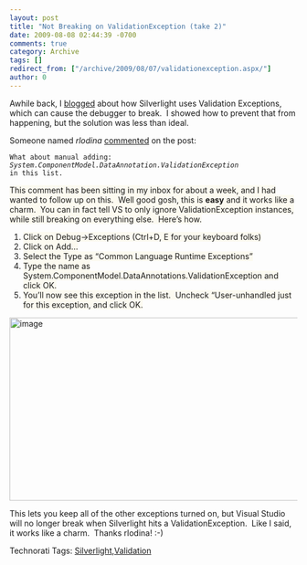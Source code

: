 ```yaml
---
layout: post
title: "Not Breaking on ValidationException (take 2)"
date: 2009-08-08 02:44:39 -0700
comments: true
category: Archive
tags: []
redirect_from: ["/archive/2009/08/07/validationexception.aspx/"]
author: 0
---
```

<!-- more -->
<p>Awhile back, I <a href="http://jeffhandley.com/archive/2009/04/01/184.aspx">blogged</a> about how Silverlight uses Validation Exceptions, which can cause the debugger to break.  I showed how to prevent that from happening, but the solution was less than ideal.</p>  <p>Someone named <em>rlodina</em> <a href="http://jeffhandley.com/archive/2009/04/01/184.aspx#372">commented</a> on the post:</p>  <p><code>What about manual adding:      <br /><i>System.ComponentModel.DataAnnotation.ValidationException</i>       <br />in this list.</code></p>  <p><font style="background-color: #fcfaf0">This comment has been sitting in my inbox for about a week, and I had wanted to follow up on this.  Well good gosh, this is <strong>easy</strong> and it works like a charm.  You can in fact tell VS to only ignore ValidationException instances, while still breaking on everything else.  Here’s how.</font></p>  <ol>   <li><font style="background-color: #fcfaf0">Click on Debug-&gt;Exceptions (Ctrl+D, E for your keyboard folks)</font> </li>    <li><font style="background-color: #fcfaf0">Click on Add…</font> </li>    <li><font style="background-color: #fcfaf0">Select the Type as “Common Language Runtime Exceptions”</font> </li>    <li><font style="background-color: #fcfaf0">Type the name as System.ComponentModel.DataAnnotations.ValidationException and </font><font style="background-color: #fcfaf0">click OK.</font> </li>    <li><font style="background-color: #fcfaf0">You’ll now see this exception in the list.  Uncheck “User-unhandled just for this exception, and click OK.</font> </li> </ol>  <p><img style="display: inline; margin-left: 0px; margin-right: 0px" title="image" alt="image" src="http://jeffhandley.com/images/jeffhandley_com/WindowsLiveWriter/NotBreakingonValidationExceptiontake2_11496/image_fa2212a8-a7c4-41a7-99ca-325231565eef.png" width="640" height="321" /> </p>  <p />  <p>This lets you keep all of the other exceptions turned on, but Visual Studio will no longer break when Silverlight hits a ValidationException.  Like I said, it works like a charm.  Thanks rlodina! :-)</p>  <div style="padding-bottom: 0px; margin: 0px; padding-left: 0px; padding-right: 0px; display: inline; float: none; padding-top: 0px" id="scid:0767317B-992E-4b12-91E0-4F059A8CECA8:71c0f129-01f9-4534-a32b-874236eb2cb8" class="wlWriterEditableSmartContent">Technorati Tags: <a href="http://technorati.com/tags/Silverlight" rel="tag">Silverlight</a>,<a href="http://technorati.com/tags/Validation" rel="tag">Validation</a></div>

